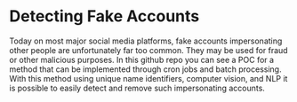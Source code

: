# Detecting Fake Accounts
Today on most major social media platforms, fake accounts impersonating other people are unfortunately far too common. They may be used for fraud or other malicious purposes. In this github repo you can see a POC for a method that can be implemented through cron jobs and batch processing. With this method using unique name identifiers, computer vision, and NLP it is possible to easily detect and remove such impersonating accounts.
